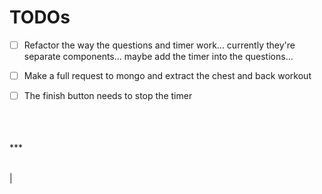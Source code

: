 # TODOs

* [ ] Refactor the way the questions and timer work... currently they're separate components... maybe add the timer into the questions...
* [ ] Make a full request to mongo and extract the chest and back workout


* [ ]  The finish button needs to stop the timer


<br>
<br>
<br>
***

|  |
| --- |
|
